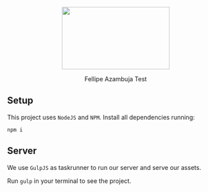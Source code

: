 <p align="center">
  <a href="http://gulpjs.com">
    <img height="145" width="250" src="https://p6.zdassets.com/hc/settings_assets/159640/200012794/S9ckguOfbQmOnMVqLk24xQ-enorme.png">
  </a>
  <p align="center">Fellipe Azambuja Test</p>
</p>

## Setup

This project uses `NodeJS` and `NPM`. Install all dependencies running:

```npm i```

## Server

We use `GulpJS` as taskrunner to run our server and serve our assets.

Run ```gulp``` in your terminal to see the project.
